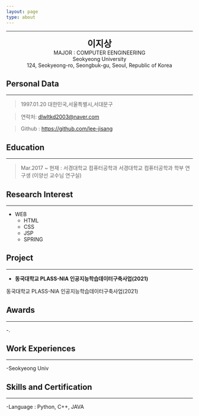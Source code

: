 ```yaml
---
layout: page
type: about
---
```


* * *
<center>
<span style=
"font-size:170%;
font-weight:bold">
이지상
</span>
</center>

<center>MAJOR : COMPUTER EENGINEERING</center>

<center>Seokyeong University</center>

<center>124, Seokyeong-ro, Seongbuk-gu, Seoul, Republic of Korea</center>

## Personal Data
---
> 1997.01.20 대한민국,서울특별시,서대문구

> 연락처: dlwltkd2003@naver.com

> Github : <a href="https://github.com/lee-jisang">https://github.com/lee-jisang</a>


## Education
---
> Mar.2017 ~ 현재 : 서경대학교 컴퓨터공학과
> 서경대학교 컴퓨터공학과 학부 연구생 (이양선 교수님 연구실)


## Research Interest
---

* WEB
    + HTML
    + CSS
    + JSP
    + SPRING

## Project
---

* **동국대학교 PLASS-NIA 인공지능학습데이터구축사업(2021)**

동국대학교 PLASS-NIA 인공지능학습데이터구축사업(2021)

## Awards
---
-.
## Work Experiences
---
-Seokyeong Univ

## Skills and Certification
---
-Language : Python, C++, JAVA




